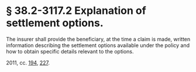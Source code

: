 # § 38.2-3117.2 Explanation of settlement options.

<p>The insurer shall provide the beneficiary, at the time a claim is made, written information describing the settlement options available under the policy and how to obtain specific details relevant to the options.</p><p>2011, cc. <a href='http://lis.virginia.gov/cgi-bin/legp604.exe?111+ful+CHAP0194'>194</a>, <a href='http://lis.virginia.gov/cgi-bin/legp604.exe?111+ful+CHAP0227'>227</a>.</p>